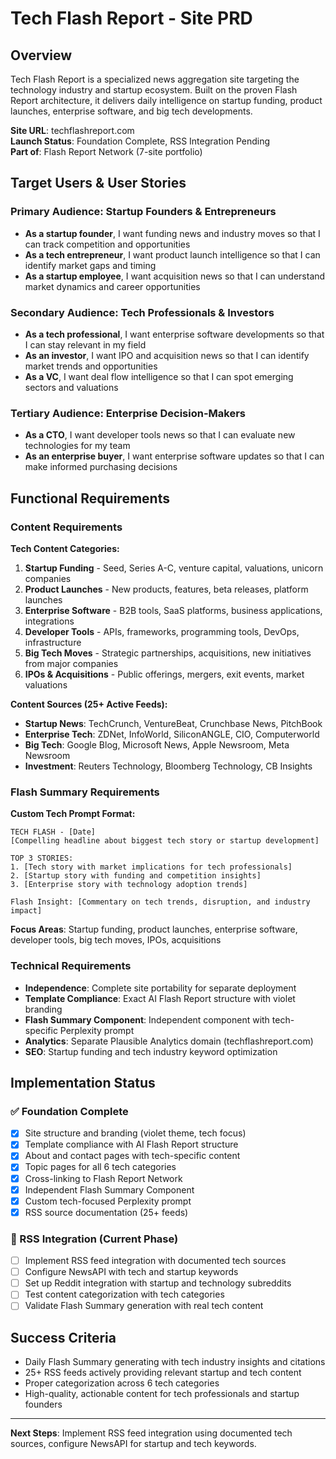 # Tech Flash Report - Site PRD

## Overview
Tech Flash Report is a specialized news aggregation site targeting the technology industry and startup ecosystem. Built on the proven Flash Report architecture, it delivers daily intelligence on startup funding, product launches, enterprise software, and big tech developments.

**Site URL**: techflashreport.com  
**Launch Status**: Foundation Complete, RSS Integration Pending  
**Part of**: Flash Report Network (7-site portfolio)

## Target Users & User Stories

### Primary Audience: Startup Founders & Entrepreneurs
- **As a startup founder**, I want funding news and industry moves so that I can track competition and opportunities
- **As a tech entrepreneur**, I want product launch intelligence so that I can identify market gaps and timing
- **As a startup employee**, I want acquisition news so that I can understand market dynamics and career opportunities

### Secondary Audience: Tech Professionals & Investors
- **As a tech professional**, I want enterprise software developments so that I can stay relevant in my field
- **As an investor**, I want IPO and acquisition news so that I can identify market trends and opportunities
- **As a VC**, I want deal flow intelligence so that I can spot emerging sectors and valuations

### Tertiary Audience: Enterprise Decision-Makers
- **As a CTO**, I want developer tools news so that I can evaluate new technologies for my team
- **As an enterprise buyer**, I want enterprise software updates so that I can make informed purchasing decisions

## Functional Requirements

### Content Requirements
**Tech Content Categories:**
1. **Startup Funding** - Seed, Series A-C, venture capital, valuations, unicorn companies
2. **Product Launches** - New products, features, beta releases, platform launches
3. **Enterprise Software** - B2B tools, SaaS platforms, business applications, integrations
4. **Developer Tools** - APIs, frameworks, programming tools, DevOps, infrastructure
5. **Big Tech Moves** - Strategic partnerships, acquisitions, new initiatives from major companies
6. **IPOs & Acquisitions** - Public offerings, mergers, exit events, market valuations

**Content Sources (25+ Active Feeds):**
- **Startup News**: TechCrunch, VentureBeat, Crunchbase News, PitchBook
- **Enterprise Tech**: ZDNet, InfoWorld, SiliconANGLE, CIO, Computerworld
- **Big Tech**: Google Blog, Microsoft News, Apple Newsroom, Meta Newsroom
- **Investment**: Reuters Technology, Bloomberg Technology, CB Insights

### Flash Summary Requirements
**Custom Tech Prompt Format:**
```
TECH FLASH - [Date]
[Compelling headline about biggest tech story or startup development]

TOP 3 STORIES:
1. [Tech story with market implications for tech professionals]
2. [Startup story with funding and competition insights]
3. [Enterprise story with technology adoption trends]

Flash Insight: [Commentary on tech trends, disruption, and industry impact]
```

**Focus Areas**: Startup funding, product launches, enterprise software, developer tools, big tech moves, IPOs, acquisitions

### Technical Requirements  
- **Independence**: Complete site portability for separate deployment
- **Template Compliance**: Exact AI Flash Report structure with violet branding
- **Flash Summary Component**: Independent component with tech-specific Perplexity prompt
- **Analytics**: Separate Plausible Analytics domain (techflashreport.com)
- **SEO**: Startup funding and tech industry keyword optimization

## Implementation Status

### ✅ Foundation Complete
- [x] Site structure and branding (violet theme, tech focus)
- [x] Template compliance with AI Flash Report structure  
- [x] About and contact pages with tech-specific content
- [x] Topic pages for all 6 tech categories
- [x] Cross-linking to Flash Report Network
- [x] Independent Flash Summary Component
- [x] Custom tech-focused Perplexity prompt
- [x] RSS source documentation (25+ feeds)

### 🚧 RSS Integration (Current Phase)
- [ ] Implement RSS feed integration with documented tech sources
- [ ] Configure NewsAPI with tech and startup keywords
- [ ] Set up Reddit integration with startup and technology subreddits
- [ ] Test content categorization with tech categories
- [ ] Validate Flash Summary generation with real tech content

## Success Criteria
- Daily Flash Summary generating with tech industry insights and citations
- 25+ RSS feeds actively providing relevant startup and tech content
- Proper categorization across 6 tech categories
- High-quality, actionable content for tech professionals and startup founders

---

**Next Steps**: Implement RSS feed integration using documented tech sources, configure NewsAPI for startup and tech keywords. 
